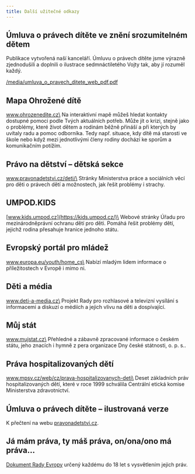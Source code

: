 ```yaml
---
title: Další užitečné odkazy
---
```

## Úmluva o právech dítěte ve znění srozumitelném dětem 

Publikace vytvořená naší kanceláří. Úmluvu o právech dítěte jsme výrazně zjednodušili a doplnili o ilustrace sedmnáctiletého Vojty tak, aby jí rozuměl každý. 

[/media/umluva_o_pravech_ditete_web_pdf.pdf](/media/umluva_o_pravech_ditete_web_pdf.pdf)

## Mapa Ohrožené dítě

www.ohrozenedite.cz\
Na interaktivní mapě můžeš hledat kontakty dostupné pomoci podle Tvých aktuálních potřeb. Může jít o krizi, stejně jako o problémy, které život dětem a rodinám běžně přináší a při kterých by uvítaly radu a pomoc odborníka. Tedy např. situace, kdy dítě má starosti ve škole nebo když mezi jednotlivými členy rodiny dochází ke sporům a komunikačním potížím.

## Právo na dětství – dětská sekce

www.pravonadetstvi.cz/deti/\
Stránky Ministerstva práce a sociálních věcí pro děti o právech dětí a možnostech, jak řešit problémy i strachy.

## UMPOD.KIDS

[www.kids.umpod.cz](https://kids.umpod.cz/)\
Webové stránky Úřadu pro mezinárodněprávní ochranu dětí pro děti. Pomáhá řešit problémy dětí, jejichž rodina přesahuje hranice jednoho státu.

## Evropský portál pro mládež

www.europa.eu/youth/home_cs\
Nabízí mladým lidem informace o příležitostech v Evropě i mimo ni.

## Děti a média

www.deti-a-media.cz\
Projekt Rady pro rozhlasové a televizní vysílání s informacemi a diskuzí o médiích a jejich vlivu na děti a dospívající.

## Můj stát

www.mujstat.cz\
Přehledné a zábavně zpracované informace o českém státu, jeho znacích i hymně z pera organizace Dny české státnosti, o. p. s..

## Práva hospitalizovaných dětí

www.mpsv.cz/web/cz/prava-hospitalizovanych-deti\
Deset základních práv hospitalizovaných dětí, které v roce 1999 schválila Centrální etická komise Ministerstva zdravotnictví.

## Úmluva o právech dítěte – ilustrovaná verze

K přečtení na webu [pravonadetstvi.cz](http://www.pravonadetstvi.cz/tvoje-prava/umluva-o-pravech-ditete-1/prava-deti/ilustrovana-umluva-o-pravech-ditete/).

## Já mám práva, ty máš práva, on/ona/ono má práva…

[Dokument Rady Evropy](https://www.coe.int/t/dg3/children/News/20th%20Anniversary%20UN%20CRC_files/BrochureCR_Cz.pdf) určený každému do 18 let s vysvětlením jejich práv.